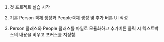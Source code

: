 1. 첫 프로젝트 실습 시작

2. 기본 Person 객체 생성과 People객체 생성 및 
추가 버튼 UI 작성

3. Person 클래스와 People 클래스를 파일로 모듈화하고 추가버튼 클릭 시 텍스트박스의 내용을 비우고 포커스를 지정함.